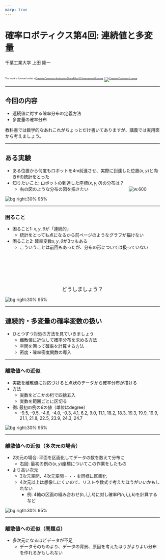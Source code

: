 ```yaml
---
marp: true
---
```


<!-- footer: 確率ロボティクス第4回 -->

# 確率ロボティクス第4回: 連続値と多変量

千葉工業大学 上田 隆一

<br />

<p style="font-size:50%">
This work is licensed under a <a rel="license" href="http://creativecommons.org/licenses/by-sa/4.0/">Creative Commons Attribution-ShareAlike 4.0 International License</a>.
<a rel="license" href="http://creativecommons.org/licenses/by-sa/4.0/">
<img alt="Creative Commons License" style="border-width:0" src="https://i.creativecommons.org/l/by-sa/4.0/88x31.png" /></a>
</p>

---

<!-- paginate: true -->

## 今回の内容

- 連続値に対する確率分布の定義方法
- 多変量の確率分布

教科書では数学的なあれこれがちょっとだけ書いてありますが、講義では実用面から考えましょう。

---

## ある実験

- ある位置から何度もロボットを4m前進させ、実際に到達した位置$(x,y)$と向き$\theta$の統計をとった
- 知りたいこと: ロボットの到達した座標$(x,y,\theta)$の分布は？
    - 右の図のような分布の図を描きたい
$\qquad\qquad\qquad\qquad$![w:600](./figs/robot_final_pos.png)

![bg right:30% 95%](./figs/prob_dist.png)

---

### 困ること

- 困ること1: $x,y,\theta$が「連続的」
    - 統計をとっても点になるから前ページのようなグラフが描けない
- 困ること2: 確率変数$x,y,\theta$が3つもある
    - こういうことは前回もあったが、分布の形については扱っていない

<center style="padding-top:100px;font-size:120%">どうしましょう？</center>

![bg right:30% 95%](./figs/robot_final_pos_b.png)

---

## 連続的・多変量の確率変数の扱い

- ひとつずつ対処の方法を見ていきましょう
    - 離散値に近似して確率分布を求める方法
    - 空間を囲って確率を計算する方法
    - 密度・確率密度関数の導入

---

### 離散値への近似

- 実数を離散値に対応づけると点状のデータから確率分布が描ける
- 方法
    - 実数をどこかの桁で四捨五入
    - 実数を範囲ごとに区切る
- 例: 最初の例の$\theta$の値（単位はdegree）
    - -9.5, -9.5, -4.6, -4.0, -0.3, 4.1, 6.2, 9.0, 11.1, 18.2, 18.3, 19.3, 19.9, 19.9, 21.1, 21.8, 22.5, 23.9, 24.3, 24.7

![bg right:30% 95%](./figs/theta_hist.png)

---

### 離散値への近似（多次元の場合）

- 2次元の場合: 平面を区画化してデータの数を数えて分布に
    - 右図: 最初の例の$(x,y)$座標についてこの作業をしたもの
- より高い次元
    - 3次元空間、4次元空間・・・を同様に区画化
    - 4次元以上は想像しにくいので、リストや数式で考えたほうがいいかもしれない
        - 例: 4軸の区画の組み合わせ$(h,i,j,k)$に対し確率$P(h,i,j,k)$を計算するなど


![bg right:30% 95%](./figs/discretization.png)


---

### 離散値への近似（問題点）

- 多次元になるほどデータが不足
    - データそのものより、データの背景、原因を考えたほうがよりよい分布を作れるかもしれない


